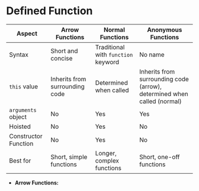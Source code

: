 # Defined Function 


| Aspect                | Arrow Functions                         | Normal Functions                        | Anonymous Functions                   |
|-----------------------|-----------------------------------------|-----------------------------------------|---------------------------------------|
| Syntax                | Short and concise                       | Traditional with `function` keyword     | No name                               |
| `this` value          | Inherits from surrounding code           | Determined when called                  | Inherits from surrounding code (arrow), determined when called (normal) |
| `arguments` object    | No                                   | Yes                                   | Yes                                   |
| Hoisted               | No                                      | Yes                                     | No                                    |
| Constructor Function  | No                                      | Yes                                     | No                                    |
| Best for              | Short, simple functions                 | Longer, complex functions               | Short, one-off functions              |


- **Arrow Functions:**